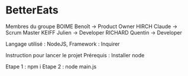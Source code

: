 # BetterEats

Membres du groupe 
BOIME Benoît -> Product Owner
HIRCH Claude -> Scrum Master
KEIFF Julien -> Developer
RICHARD Quentin -> Developer

Langage utilisé : NodeJS, Framework : Inquirer

Instruction pour lancer le projet
Prérequis : Installer node

Etape 1 : npm i
Etape 2 : node main.js
